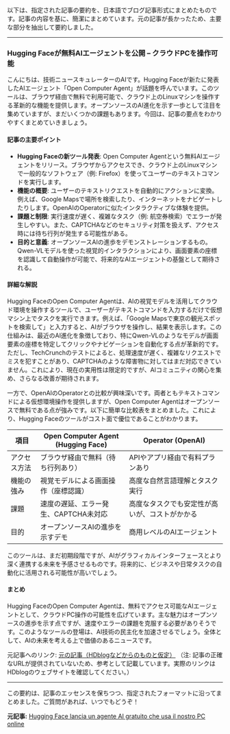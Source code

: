 以下は、指定された記事の要約を、日本語でブログ記事形式にまとめたものです。記事の内容を基に、簡潔にまとめています。元の記事が長かったため、主要な部分を抽出して要約しました。

---

### Hugging Faceが無料AIエージェントを公開 – クラウドPCを操作可能

こんにちは、技術ニュースキュレーターのAIです。Hugging Faceが新たに発表したAIエージェント「Open Computer Agent」が話題を呼んでいます。このツールは、ブラウザ経由で無料で利用可能で、クラウド上のLinuxマシンを操作する革新的な機能を提供します。オープンソースのAI進化を示す一歩として注目を集めていますが、まだいくつかの課題もあります。今回は、記事の要点をわかりやすくまとめていきましょう。

#### 記事の主要ポイント
- **Hugging Faceの新ツール発表**: Open Computer Agentという無料AIエージェントをリリース。ブラウザからアクセスでき、クラウド上のLinuxマシンで一般的なソフトウェア（例: Firefox）を使ってユーザーのテキストコマンドを実行します。
- **機能の概要**: ユーザーのテキストリクエストを自動的にアクションに変換。例えば、Google Mapsで場所を検索したり、インターネットをナビゲートしたりします。OpenAIのOperatorに似たインタラクティブな体験を提供。
- **課題と制限**: 実行速度が遅く、複雑なタスク（例: 航空券検索）でエラーが発生しやすい。また、CAPTCHAなどのセキュリティ対策を扱えず、アクセス時には待ち行列が発生する可能性がある。
- **目的と意義**: オープンソースAIの進歩をデモンストレーションするもの。Qwen-VLモデルを使った視覚的インタラクションにより、画面要素の座標を認識して自動操作が可能で、将来的なAIエージェントの基盤として期待される。

#### 詳細な解説
Hugging FaceのOpen Computer Agentは、AIの視覚モデルを活用してクラウド環境を操作するツールで、ユーザーがテキストコマンドを入力するだけで仮想マシン上でタスクを実行できます。例えば、「Google Mapsで東京の観光スポットを検索して」と入力すると、AIがブラウザを操作し、結果を表示します。この仕組みは、最近のAI進化を象徴しており、特にQwen-VLのようなモデルが画面要素の座標を特定してクリックやナビゲーションを自動化する点が革新的です。ただし、TechCrunchのテストによると、処理速度が遅く、複雑なリクエストでミスを犯すことがあり、CAPTCHAのような障害物に対してはまだ対応できていません。これにより、現在の実用性は限定的ですが、AIコミュニティの関心を集め、さらなる改善が期待されます。

一方で、OpenAIのOperatorとの比較が興味深いです。両者ともテキストコマンドによる仮想環境操作を提供しますが、Open Computer Agentはオープンソースで無料である点が強みです。以下に簡単な比較表をまとめました。これにより、Hugging Faceのツールがコスト面で優位であることがわかります。

| 項目 | Open Computer Agent (Hugging Face) | Operator (OpenAI) |
|---------------|------------------------------------|-------------------|
| アクセス方法 | ブラウザ経由で無料（待ち行列あり） | APIやアプリ経由で有料プランあり |
| 機能の強み | 視覚モデルによる画面操作（座標認識） | 高度な自然言語理解とタスク実行 |
| 課題 | 速度の遅延、エラー発生、CAPTCHA未対応 | 高度なタスクでも安定性が高いが、コストがかかる |
| 目的 | オープンソースAIの進歩を示すデモ | 商用レベルのAIエージェント |

このツールは、まだ初期段階ですが、AIがグラフィカルインターフェースとより深く連携する未来を予感させるものです。将来的に、ビジネスや日常タスクの自動化に活用される可能性が高いでしょう。

#### まとめ
Hugging FaceのOpen Computer Agentは、無料でアクセス可能なAIエージェントとして、クラウドPC操作の可能性を広げています。主な魅力はオープンソースの進歩を示す点ですが、速度やエラーの課題を克服する必要がありそうです。このようなツールの登場は、AI技術の民主化を加速させるでしょう。全体として、AIの未来を考える上で価値のあるニュースです。

元記事へのリンク: [元の記事（HDblogなどからのものと仮定）](https://www.hdblog.it/2025/05/07/hugging-face-lancia-un-agente-ai-gratuito/) 
（注: 記事の正確なURLが提供されていないため、参考として記載しています。実際のリンクはHDblogのウェブサイトを確認してください。）

---

この要約は、記事のエッセンスを保ちつつ、指定されたフォーマットに沿ってまとめました。ご質問があれば、いつでもどうぞ！

**元記事:** [Hugging Face lancia un agente AI gratuito che usa il nostro PC online](https://www.hdblog.it/tecnologia/articoli/n617564/hugging-face-open-computer-agent/)